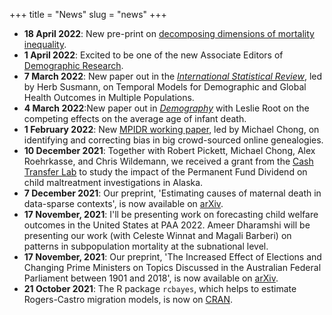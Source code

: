 +++
title = "News"
slug = "news"
+++

- **18 April 2022**: New pre-print on [decomposing dimensions of mortality inequality](https://osf.io/preprints/socarxiv/uqwxj).
- **1 April 2022**: Excited to be one of the new Associate Editors of [Demographic Research](https://www.demographic-research.org/info/whos_who.htm).
- **7 March 2022**: New paper out in the [*International Statistical Review*](https://onlinelibrary.wiley.com/doi/10.1111/insr.12491), led by Herb Susmann, on Temporal Models for Demographic and Global Health Outcomes in Multiple Populations. 
- **4 March 2022**:New paper out in [*Demography*](https://read.dukeupress.edu/demography/article/doi/10.1215/00703370-9779784/294667/Competing-Effects-on-the-Average-Age-of-Infant) with Leslie Root on the competing effects on the average age of infant death.
- **1 February 2022**: New [MPIDR working paper](https://t.co/SDOe0XGANF), led by Michael Chong, on identifying and correcting bias in big crowd-sourced online genealogies.
- **10 December 2021**: Together with Robert Pickett, Michael Chong, Alex Roehrkasse, and Chris Wildemann, we received a grant from the [Cash Transfer Lab](https://as.nyu.edu/content/nyu-as/as/departments/cash-transfer-lab.html) to study the impact of the Permanent Fund Dividend on child maltreatment investigations in Alaska. 
- **7 December 2021**: Our preprint, 'Estimating causes of maternal death in data-sparse contexts', is now available on [arXiv](https://arxiv.org/abs/2101.05240).
- **17 November, 2021**: I'll be presenting work on forecasting child welfare outcomes in the United States at PAA 2022. Ameer Dharamshi will be presenting our work (with Celeste Winnat and Magali Barberi) on patterns in subpopulation mortality at the subnational level. 
- **17 November, 2021**: Our preprint, 'The Increased Effect of Elections and Changing Prime Ministers on Topics Discussed in the Australian Federal Parliament between 1901 and 2018', is now available on [arXiv](https://arxiv.org/abs/2111.09299).
- **21 October 2021**: The R package `rcbayes`, which helps to estimate Rogers-Castro migration models, is now on [CRAN](https://cran.uib.no/web/packages/rcbayes/index.html). 